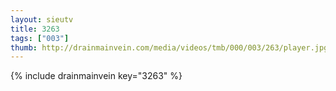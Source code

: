 ```yaml
--- 
layout: sieutv
title: 3263
tags: ["003"]
thumb: http://drainmainvein.com/media/videos/tmb/000/003/263/player.jpg
---
```

{% include drainmainvein key="3263" %} 
